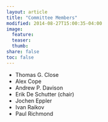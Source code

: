 ```yaml
---
layout: article
title: "Committee Members"
modified: 2014-08-27T15:00:35-04:00
image:
  feature:
  teaser:
  thumb:
share: false
toc: false
---
```


* Thomas G. Close
* Alex Cope
* Andrew P. Davison
* Erik De Schutter (chair)
* Jochen Eppler
* Ivan Raikov
* Paul Richmond